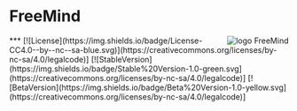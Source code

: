 # FreeMind

<img align="right" src="https://github.com/technikamateur/IGF-FreeMind/blob/master/logo/linux-server-128px.png" alt="logo FreeMind">
***
[![License](https://img.shields.io/badge/License-CC4.0--by--nc--sa-blue.svg)](https://creativecommons.org/licenses/by-nc-sa/4.0/legalcode)] [![StableVersion](https://img.shields.io/badge/Stable%20Version-1.0-green.svg](https://creativecommons.org/licenses/by-nc-sa/4.0/legalcode)] [![BetaVersion](https://img.shields.io/badge/Beta%20Version-1.0-yellow.svg](https://creativecommons.org/licenses/by-nc-sa/4.0/legalcode)]

